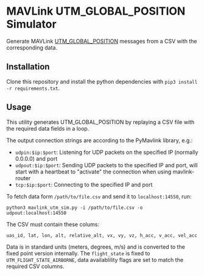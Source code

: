 # MAVLink UTM_GLOBAL_POSITION Simulator
Generate MAVLink [UTM_GLOBAL_POSITION](https://mavlink.io/en/messages/common.html#UTM_GLOBAL_POSITION) messages from a CSV with the corresponding data.


## Installation
Clone this repository and install the python dependencies with `pip3 install -r requirements.txt`.


## Usage
This utility generates UTM_GLOBAL_POSITION by replaying a CSV file with the required data fields in a loop.

The output connection strings are according to the PyMavlink library, e.g.:
- `udpin:$ip:$port`: Listening for UDP packets on the specified IP (normally 0.0.0.0) and port
- `udpout:$ip:$port`: Sending UDP packets to the specified IP and port, will start with a heartbeat to "activate" the connection when using mavlink-router
- `tcp:$ip:$port`: Connecting to the specified IP and port

To fetch data form `/path/to/file.csv` and send it to `localhost:14550`, run:
```shell
python3 mavlink_utm_sim.py -i /path/to/file.csv -o udpout:localhost:14550
```

The CSV must contain these colums:
```csv
uas_id, lat, lon, alt, relative_alt, vx, vy, vz, h_acc, v_acc, vel_acc
```

Data is in standard units (meters, degrees, m/s) and is converted to the fixed point version internally.
The `flight_state` is fixed to `UTM_FLIGHT_STATE_AIRBORNE`, data availablility flags are set to match the required CSV columns.
